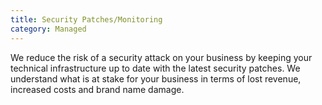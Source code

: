 ```yaml
---
title: Security Patches/Monitoring
category: Managed
---
```


We reduce the risk of a security attack on your business by keeping your technical infrastructure up to date with the latest security patches. We understand what is at stake for your business in terms of lost revenue, increased costs and brand name damage.